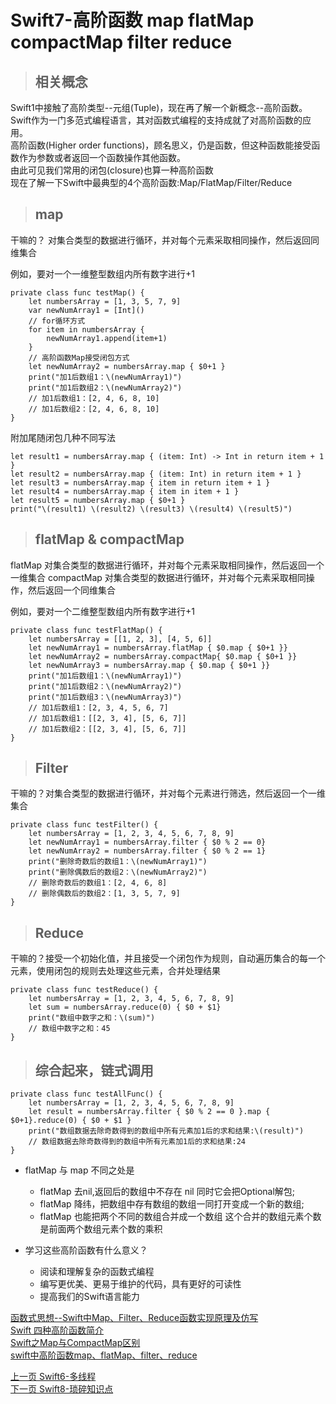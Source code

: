 # Swift7-高阶函数 map flatMap compactMap filter reduce

> ## 相关概念

Swift1中接触了高阶类型--元组(Tuple)，现在再了解一个新概念--高阶函数。     
Swift作为一门多范式编程语言，其对函数式编程的支持成就了对高阶函数的应用。       
高阶函数(Higher order functions)，顾名思义，仍是函数，但这种函数能接受函数作为参数或者返回一个函数操作其他函数。    
由此可见我们常用的闭包(closure)也算一种高阶函数       
现在了解一下Swift中最典型的4个高阶函数:Map/FlatMap/Filter/Reduce  

> ## map

干嘛的？ 对集合类型的数据进行循环，并对每个元素采取相同操作，然后返回同维集合

例如，要对一个一维整型数组内所有数字进行+1

```
private class func testMap() {
	let numbersArray = [1, 3, 5, 7, 9]
	var newNumArray1 = [Int]()
	// for循环方式
	for item in numbersArray {
	    newNumArray1.append(item+1)
	}
	// 高阶函数Map接受闭包方式
	let newNumArray2 = numbersArray.map { $0+1 }
	print("加1后数组1：\(newNumArray1)")
	print("加1后数组2：\(newNumArray2)")
	// 加1后数组1：[2, 4, 6, 8, 10]
	// 加1后数组2：[2, 4, 6, 8, 10]
}
```

附加尾随闭包几种不同写法

```
let result1 = numbersArray.map { (item: Int) -> Int in return item + 1 }
let result2 = numbersArray.map { (item: Int) in return item + 1 }
let result3 = numbersArray.map { item in return item + 1 }
let result4 = numbersArray.map { item in item + 1 }
let result5 = numbersArray.map { $0+1 }
print("\(result1) \(result2) \(result3) \(result4) \(result5)")
```

> ## flatMap & compactMap

flatMap 对集合类型的数据进行循环，并对每个元素采取相同操作，然后返回一个一维集合
compactMap 对集合类型的数据进行循环，并对每个元素采取相同操作，然后返回一个同维集合

例如，要对一个二维整型数组内所有数字进行+1

```
private class func testFlatMap() {
	let numbersArray = [[1, 2, 3], [4, 5, 6]]
	let newNumArray1 = numbersArray.flatMap { $0.map { $0+1 }}
	let newNumArray2 = numbersArray.compactMap{ $0.map { $0+1 }}
	let newNumArray3 = numbersArray.map { $0.map { $0+1 }}
	print("加1后数组1：\(newNumArray1)")
	print("加1后数组2：\(newNumArray2)")
	print("加1后数组3：\(newNumArray3)")
	// 加1后数组1：[2, 3, 4, 5, 6, 7]
	// 加1后数组1：[[2, 3, 4], [5, 6, 7]]
	// 加1后数组2：[[2, 3, 4], [5, 6, 7]]
}
```

> ## Filter

干嘛的？对集合类型的数据进行循环，并对每个元素进行筛选，然后返回一个一维集合

```
private class func testFilter() {
	let numbersArray = [1, 2, 3, 4, 5, 6, 7, 8, 9]
	let newNumArray1 = numbersArray.filter { $0 % 2 == 0}
	let newNumArray2 = numbersArray.filter { $0 % 2 == 1}
	print("删除奇数后的数组1：\(newNumArray1)")
	print("删除偶数后的数组2：\(newNumArray2)")
	// 删除奇数后的数组1：[2, 4, 6, 8]
	// 删除偶数后的数组2：[1, 3, 5, 7, 9]
}
```

> ## Reduce

干嘛的？接受一个初始化值，并且接受一个闭包作为规则，自动遍历集合的每一个元素，使用闭包的规则去处理这些元素，合并处理结果

```
private class func testReduce() {
	let numbersArray = [1, 2, 3, 4, 5, 6, 7, 8, 9]
	let sum = numbersArray.reduce(0) { $0 + $1}
	print("数组中数字之和：\(sum)")
	// 数组中数字之和：45
}	
```

> ## 综合起来，链式调用

```
private class func testAllFunc() {
	let numbersArray = [1, 2, 3, 4, 5, 6, 7, 8, 9]
	let result = numbersArray.filter { $0 % 2 == 0 }.map { $0+1}.reduce(0) { $0 + $1 }
	print("数组数据去除奇数得到的数组中所有元素加1后的求和结果:\(result)")
	// 数组数据去除奇数得到的数组中所有元素加1后的求和结果:24
}
```

* flatMap 与 map 不同之处是

	- flatMap 去nil,返回后的数组中不存在 nil 同时它会把Optional解包;
	- flatMap 降纬，把数组中存有数组的数组一同打开变成一个新的数组;
	- flatMap 也能把两个不同的数组合并成一个数组 这个合并的数组元素个数是前面两个数组元素个数的乘积

* 学习这些高阶函数有什么意义？

	- 阅读和理解复杂的函数式编程   
	- 编写更优美、更易于维护的代码，具有更好的可读性   
	- 提高我们的Swift语言能力   
   

[函数式思想--Swift中Map、Filter、Reduce函数实现原理及仿写](www.cocoachina.com/articles/20075)    
[Swift 四种高阶函数简介](https://www.jianshu.com/p/7f4472c1b039)  
[Swift之Map与CompactMap区别](https://www.jianshu.com/p/07b59f4f0071)    
[swift中高阶函数map、flatMap、filter、reduce](https://www.cnblogs.com/muzijie/p/6542650.html)    

  
[上一页 Swift6-多线程](https://github.com/DDYSwift/LearnSwift/blob/master/Swift/Swift006.md)    
[下一页 Swift8-琐碎知识点](https://github.com/DDYSwift/LearnSwift/blob/master/Swift/Swift008.md)